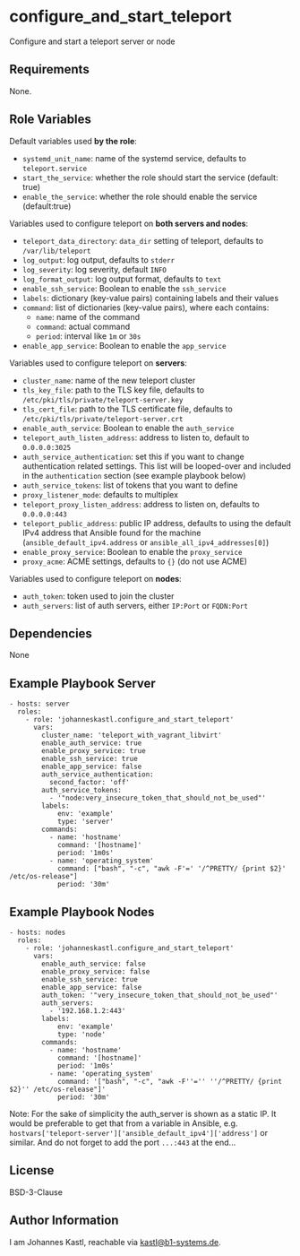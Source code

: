 configure_and_start_teleport
=========

Configure and start a teleport server or node

Requirements
------------

None.

Role Variables
--------------

Default variables used **by the role**:
- `systemd_unit_name`: name of the systemd service, defaults to `teleport.service`
- `start_the_service`: whether the role should start the service (default: true)
- `enable_the_service`: whether the role should enable the service (default:true)

Variables used to configure teleport on **both servers and nodes**:
- `teleport_data_directory`: `data_dir` setting of teleport, defaults to `/var/lib/teleport`
- `log_output`: log output, defaults to `stderr`
- `log_severity`: log severity, default `INFO`
- `log_format_output`: log output format, defaults to `text`
- `enable_ssh_service`: Boolean to enable the `ssh_service`
- `labels`: dictionary (key-value pairs) containing labels and their values
- `command`: list of dictionaries (key-value pairs), where each contains:
  - `name`: name of the command
  - `command`: actual command
  - `period`: interval like `1m` or `30s`
- `enable_app_service`: Boolean to enable the `app_service`

Variables used to configure teleport on **servers**:
- `cluster_name`: name of the new teleport cluster
- `tls_key_file`: path to the TLS key file, defaults to `/etc/pki/tls/private/teleport-server.key`
- `tls_cert_file`: path to the TLS certificate file, defaults to `/etc/pki/tls/private/teleport-server.crt`
- `enable_auth_service`: Boolean to enable the `auth_service`
- `teleport_auth_listen_address`: address to listen to, default to `0.0.0.0:3025`
- `auth_service_authentication`: set this if you want to change authentication related settings. This list will be looped-over and included in the `authentication` section (see example playbook below)
- `auth_service_tokens`: list of tokens that you want to define
- `proxy_listener_mode`: defaults to multiplex
- `teleport_proxy_listen_address`: address to listen on, defaults to `0.0.0.0:443`
- `teleport_public_address`: public IP address, defaults to using the default IPv4 address that Ansible found for the machine (`ansible_default_ipv4.address` or `ansible_all_ipv4_addresses[0]`)
- `enable_proxy_service`: Boolean to enable the `proxy_service`
- `proxy_acme`: ACME settings, defaults to `{}` (do not use ACME)

Variables used to configure teleport on **nodes**:
- `auth_token`: token used to join the cluster
- `auth_servers`: list of auth servers, either `IP:Port` or `FQDN:Port`

Dependencies
------------

None

Example Playbook Server
----------------

```
- hosts: server
  roles:
    - role: 'johanneskastl.configure_and_start_teleport'
      vars:
        cluster_name: 'teleport_with_vagrant_libvirt'
        enable_auth_service: true
        enable_proxy_service: true
        enable_ssh_service: true
        enable_app_service: false
        auth_service_authentication:
          second_factor: 'off'
        auth_service_tokens:
          - '"node:very_insecure_token_that_should_not_be_used"'
        labels:
            env: 'example'
            type: 'server'
        commands:
          - name: 'hostname'
            command: '[hostname]'
            period: '1m0s'
          - name: 'operating_system'
            command: ["bash", "-c", "awk -F'=' '/^PRETTY/ {print $2}' /etc/os-release"]
            period: '30m'
```

Example Playbook Nodes
----------------

```
- hosts: nodes
  roles:
    - role: 'johanneskastl.configure_and_start_teleport'
      vars:
        enable_auth_service: false
        enable_proxy_service: false
        enable_ssh_service: true
        enable_app_service: false
        auth_token: '"very_insecure_token_that_should_not_be_used"'
        auth_servers:
          - '192.168.1.2:443'
        labels:
            env: 'example'
            type: 'node'
        commands:
          - name: 'hostname'
            command: '[hostname]'
            period: '1m0s'
          - name: 'operating_system'
            command: '["bash", "-c", "awk -F''='' ''/^PRETTY/ {print $2}'' /etc/os-release"]'
            period: '30m'
```

Note: For the sake of simplicity the auth_server is shown as a static IP. It would be preferable to get that from a variable in Ansible, e.g. `hostvars['teleport-server']['ansible_default_ipv4']['address']` or similar. And do not forget to add the port `...:443` at the end...

License
-------

BSD-3-Clause

Author Information
------------------

I am Johannes Kastl, reachable via kastl@b1-systems.de.
